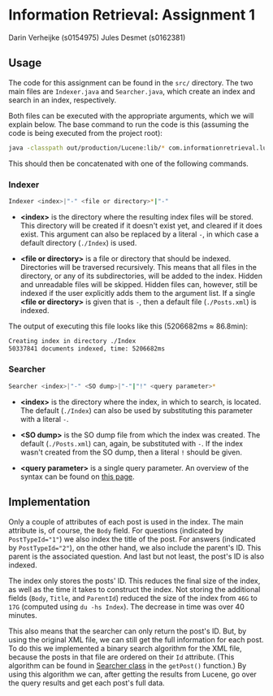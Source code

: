 # Information Retrieval: Assignment 1

Darin Verheijke (s0154975)
Jules Desmet (s0162381)

## Usage

The code for this assignment can be found in the `src/` directory. The two main
files are `Indexer.java` and `Searcher.java`, which create an index and search
in an index, respectively.

Both files can be executed with the appropriate arguments, which we will explain
below. The base command to run the code is this (assuming the code is being
executed from the project root):

```bash
java -classpath out/production/Lucene:lib/* com.informationretrieval.lucene.
```

This should then be concatenated with one of the following commands.

### Indexer

```bash
Indexer <index>|"-" <file or directory>*|"-"
```

- **\<index\>** is the directory where the resulting index files will be stored.
This directory will be created if it doesn't exist yet, and cleared if it does
exist. This argument can also be replaced by a literal `-`, in which case a
default directory (`./Index`) is used.

- **\<file or directory\>** is a file or directory that should be indexed.
Directories will be traversed recursively. This means that all files in the
directory, or any of its subdirectories, will be added to the index. Hidden
and unreadable files will be skipped. Hidden files can, however, still be
indexed if the user explicitly adds them to the argument list.
If a single **\<file or directory\>** is given that is `-`, then a default
file (`./Posts.xml`) is indexed.

The output of executing this file looks like this (5206682ms &#8776; 86.8min):

```txt
Creating index in directory ./Index
50337841 documents indexed, time: 5206682ms
```

### Searcher

```bash
Searcher <index>|"-" <SO dump>|"-"|"!" <query parameter>*
```

- **\<index\>** is the directory where the index, in which to search, is
located. The default (`./Index`) can also be used by substituting this
parameter with a literal `-`.

- **\<SO dump\>** is the SO dump file from which the index was created. The
default (`./Posts.xml`) can, again, be substituted with `-`. If the index
wasn't created from the SO dump, then a literal `!` should be given.

- **\<query parameter\>** is a single query parameter. An overview of the syntax
can be found on [this page](
https://lucene.apache.org/core/8_6_3/queryparser/index.html#package.description
).

## Implementation

Only a couple of attributes of each post is used in the index. The main
attribute is, of course, the `Body` field. For questions (indicated by
`PostTypeId="1"`) we also index the title of the post. For answers (indicated by
`PostTypeId="2"`), on the other hand, we also include the parent's ID. This
parent is the associated question. And last but not least, the post's ID is also
indexed.

The index only stores the posts' ID. This reduces the final size of the index,
as well as the time it takes to construct the index. Not storing the additional
fields (`Body`, `Title`, and `ParentId`) reduced the size of the index from
`46G` to `17G` (computed using `du -hs Index`). The decrease in time was over
40 minutes.

This also means that the searcher can only return the post's ID. But, by using
the original XML file, we can still get the full information for each post. To
do this we implemented a binary search algorithm for the XML file, because the
posts in that file are ordered on their `Id` attribute. (This algorithm can be
found in [Searcher class](./src/com/informationretrieval/lucene/Searcher.java)
in the `getPost()` function.) By using this algorithm we can, after getting the
results from Lucene, go over the query results and get each post's full data.

